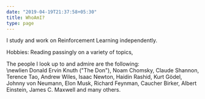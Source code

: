 ```yaml
---
date: "2019-04-19T21:37:58+05:30"
title: WhoAmI?
type: page
---
```


I study and work on Reinforcement Learning independently.

Hobbies: Reading passingly on a variety of topics, 

The people I look up to and admire are the following:  
\newlien
Donald Ervin Knuth ("The Don"), Noam Chomsky, Claude Shannon, Terence Tao, Andrew Wiles, Isaac Newton, Haidin Rashid, Kurt Gödel, Johnny von Neumann, Elon Musk, Richard Feynman, Caucher Birker, Albert Einstein, James C. Maxwell and many others.